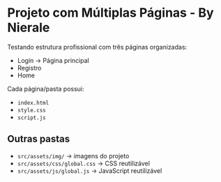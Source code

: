# Projeto com Múltiplas Páginas - By Nierale

Testando estrutura profissional com três páginas organizadas:
- Login → Página principal
- Registro
- Home

Cada página/pasta possui:
- `index.html`
- `style.css`
- `script.js`

## Outras pastas

- `src/assets/img/` → imagens do projeto
- `src/assets/css/global.css` → CSS reutilizável
- `src/assets/js/global.js` → JavaScript reutilizável
